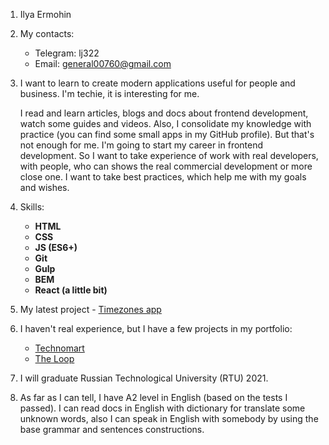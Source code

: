 1. Ilya Ermohin

2. My contacts:
   * Telegram: lj322
   * Email: general00760@gmail.com
   
3. I want to learn to create modern applications useful for people and business. I'm techie, it is interesting for me.
   
   I read and learn articles, blogs and docs about frontend development, watch some guides and videos. 
   Also, I consolidate my knowledge with practice (you can find some small apps in my GitHub profile). 
   But that's not enough for me. I'm going to start my career in frontend development. 
   So I want to take experience of work with real developers, with people, who can shows the real commercial development or more close one. 
   I want to take best practices, which help me with my goals and wishes.   
   
4. Skills:
    * **HTML**
    * **CSS** 
    * **JS (ES6+)**
    * **Git**
    * **Gulp**
    * **BEM**
    * **React (a little bit)**
    
5. My latest project - [Timezones app](https://github.com/LimonJuice322/timezones_app)

6. I haven't real experience, but I have a few projects in my portfolio:
   * [Technomart](https://limonjuice322.github.io/1479477-technomart-28/)
   * [The Loop](https://limonjuice322.github.io/the_loop-training-/)
   
7. I will graduate Russian Technological University (RTU) 2021. 

8. As far as I can tell, I have A2 level in English (based on the tests I passed). I can read docs in English with dictionary for translate some unknown words, 
   also I can speak in English with somebody by using the base grammar and sentences constructions.
